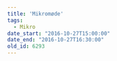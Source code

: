 ```yaml
---
title: 'Mikromøde'
tags:
  - Mikro
date_start: "2016-10-27T15:00:00"
date_end: "2016-10-27T16:30:00"
old_id: 6293
---
```

